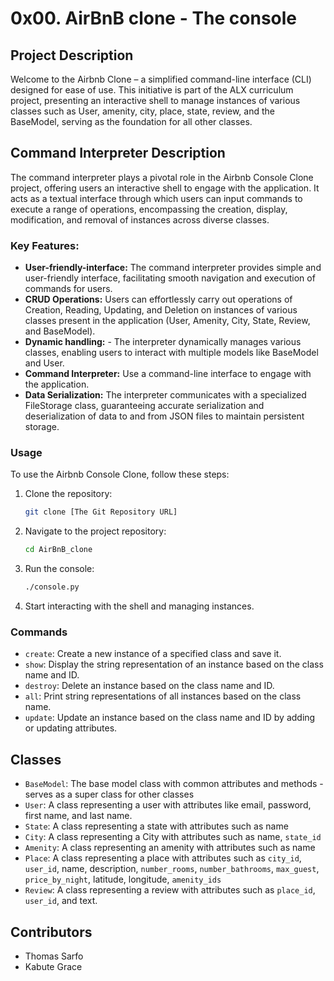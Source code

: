 # 0x00. AirBnB clone - The console

## Project Description
Welcome to the Airbnb Clone – a simplified command-line interface (CLI) designed for ease of use. This initiative is part of the ALX curriculum project, presenting an interactive shell to manage instances of various classes such as User, amenity, city, place, state, review, and the BaseModel, serving as the foundation for all other classes.
## Command Interpreter Description
The command interpreter plays a pivotal role in the Airbnb Console Clone project, offering users an interactive shell to engage with the application. It acts as a textual interface through which users can input commands to execute a range of operations, encompassing the creation, display, modification, and removal of instances across diverse classes.
### Key Features:

- **User-friendly-interface:** The command interpreter provides simple and user-friendly interface, facilitating smooth navigation and execution of commands for users.
- **CRUD Operations:** Users can effortlessly carry out operations of Creation, Reading, Updating, and Deletion on instances of various classes present in the application (User, Amenity, City, State, Review, and BaseModel).
- **Dynamic handling:** - The interpreter dynamically manages various classes, enabling users to interact with multiple models like BaseModel and User.
- **Command Interpreter:** Use a command-line interface to engage with the application.
- **Data Serialization:** The interpreter communicates with a specialized FileStorage class, guaranteeing accurate serialization and deserialization of data to and from JSON files to maintain persistent storage.

### Usage

To use the Airbnb Console Clone, follow these steps:

1. Clone the repository:

    ```bash
    git clone [The Git Repository URL]
    ```

2. Navigate to the project repository:

    ```bash
    cd AirBnB_clone
    ```

3. Run the console:

    ```bash
    ./console.py
    ```

4. Start interacting with the shell and managing instances.

### Commands
- `create`: Create a new instance of a specified class and save it.
- `show`: Display the string representation of an instance based on the class name and ID.
- `destroy`: Delete an instance based on the class name and ID.
- `all`: Print string representations of all instances based on the class name.
- `update`: Update an instance based on the class name and ID by adding or updating attributes.

## Classes
- `BaseModel`: The base model class with common attributes and methods - serves as a super class for other classes
- `User`: A class representing a user with attributes like email, password, first name, and last name.
- `State`: A class representing a state with attributes such as name
- `City`: A class representing a City with attributes such as name, `state_id`
- `Amenity`: A class representing an amenity with attributes such as name
- `Place`: A class representing a place with attributes such as `city_id`, `user_id`, name, description, `number_rooms`, `number_bathrooms`, `max_guest`, `price_by_night`, latitude, longitude, `amenity_ids`
- `Review`: A class representing a review with attributes such as `place_id`, `user_id`, and text.

## Contributors
- Thomas Sarfo
- Kabute Grace
